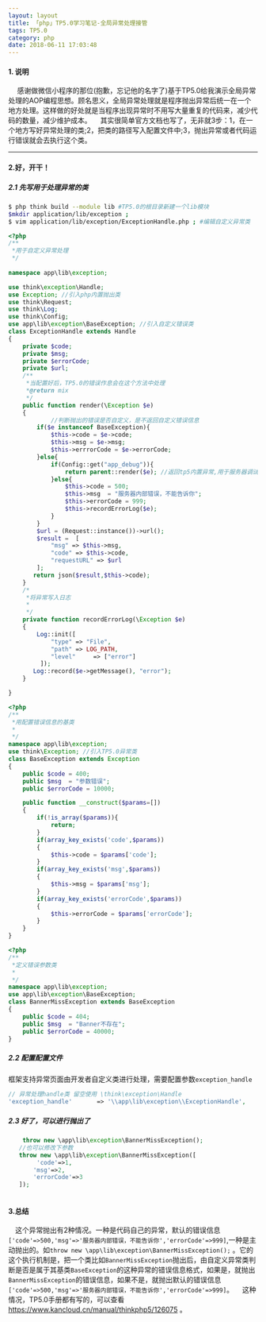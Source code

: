 ```yaml
---
layout: layout
title: 「php」TP5.0学习笔记-全局异常处理接管
tags: TP5.0
category: php
date: 2018-06-11 17:03:48
---
```

#### 1. 说明
&emsp; 感谢做微信小程序的那位(抱歉，忘记他的名字了)基于TP5.0给我演示全局异常处理的AOP编程思想。顾名思义，全局异常处理就是程序抛出异常后统一在一个地方处理。这样做的好处就是当程序出现异常时不用写大量重复的代码来，减少代码的数量，减少维护成本。
&emsp;其实很简单官方文档也写了，无非就3步：1，在一个地方写好异常处理的类;2，把类的路径写入配置文件中;3，抛出异常或者代码运行错误就会去执行这个类。
<!--more-->

-----

#### 2.好，开干！ 
##### 2.1 先写用于处理异常的类
``` bash
$ php think build --module lib #TP5.0的根目录新建一个lib模块
$mkdir application/lib/exception ; 
$ vim application/lib/exception/ExceptionHandle.php ; #编辑自定义异常类
```
``` php
<?php
/**
 *用于自定义异常处理
 */
 
namespace app\lib\exception;

use think\exception\Handle;
use Exception; //引入php内置抛出类
use think\Request;
use think\Log;
use think\Config;
use app\lib\exception\BaseException; //引入自定义错误类
class ExceptionHandle extends Handle
{
    private $code;
    private $msg;
    private $errorCode;
    private $url;
    /**
     *当配置好后，TP5.0的错误作息会在这个方法中处理
     *@return mix
     */
    public function render(\Exception $e) 
    {
    		//判断抛出的错误是否自定义，是不返回自定义错误信息
        if($e instanceof BaseException){ 
            $this->code = $e->code;
            $this->msg = $e->msg;
            $this->errrorCode = $e->errorCode;
        }else{
            if(Config::get("app_debug")){
                return parent::render($e); //返回tp5内置异常,用于服务器调试用。
            }else{
                $this->code = 500;
                $this->msg  = "服务器内部错误，不能告诉你";
                $this->errorCode = 999;
                $this->recordErrorLog($e);
            }
        }
        $url = (Request::instance())->url();
        $result =  [
            "msg" => $this->msg,
            "code" => $this->code,
            "requestURL" => $url
        ];
       return json($result,$this->code);
    }
    /*
     *将异常写入日志
     *
     */
    private function recordErrorLog(\Exception $e)
    {
        Log::init([
            "type" => "File",
            "path" => LOG_PATH,
            "level"     => ["error"]
         ]);
       Log::record($e->getMessage(), "error");
    }

}

```
``` php
<?php
/**
 *用配置错误信息的基类
 *
 */
namespace app\lib\exception;
use think\Exception; //引入TP5.0异常类
class BaseException extends Exception
{
    public $code = 400;
    public $msg  = "参数错误";
    public $errorCode = 10000;

    public function __construct($params=[])
    {
        if(!is_array($params)){
            return;
        }
        if(array_key_exists('code',$params))
        {
            $this->code = $params['code'];
        }
        if(array_key_exists('msg',$params))
        {
            $this->msg = $params['msg'];
        }
        if(array_key_exists('errorCode',$params))
        {
            $this->errorCode = $params['errorCode'];
        }
    }
}

```
``` php
<?php
/**
 *定义错误参数类
 *
 */
namespace app\lib\exception;
use app\lib\exception\BaseException;
class BannerMissException extends BaseException
{
    public $code = 404;
    public $msg  = "Banner不存在";
    public $errorCode = 40000;
}

```
##### 2.2 配置配置文件
框架支持异常页面由开发者自定义类进行处理，需要配置参数`exception_handle`
``` php
// 异常处理handle类 留空使用 \think\exception\Handle
'exception_handle'       => '\\app\lib\exception\\ExceptionHandle',

```

##### 2.3 好了，可以进行抛出了
``` php
	throw new \app\lib\exception\BannerMissException();
   //也可以修改下参数
   throw new \app\lib\exception\BannerMissException([
   		'code'=>1,
       'msg'=>2,
       'errorCode'=>3
   ]);
   
```

#### 3.总结
&emsp;这个异常抛出有2种情况。一种是代码自己的异常，默认的错误信息`['code'=>500,'msg'=>'服务器内部错误，不能告诉你','errorCode'=>999]`,一种是主动抛出的。如`throw new \app\lib\exception\BannerMissException();` 。它的这个执行机制是，把一个类比如`BannerMissException`抛出后，由自定义异常类判断是否是属于其基类`BaseException`的这种异常的错误信息格式，如果是，就抛出`BannerMissException`的错误信息，如果不是，就抛出默认的错误信息`['code'=>500,'msg'=>'服务器内部错误，不能告诉你','errorCode'=>999]`。
&emsp;这种情况，TP5.0手册都有写的，可以查看 https://www.kancloud.cn/manual/thinkphp5/126075 。


